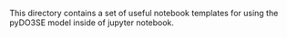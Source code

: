 This directory contains a set of useful notebook templates for using the pyDO3SE model
inside of jupyter notebook.
